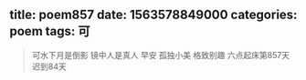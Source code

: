 title: poem857
date: 1563578849000
categories: poem
tags: 可
---
> 可水下月是倒影
镜中人是真人
早安
孤独小美
格致别趣
六点起床第857天 迟到84天